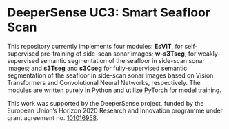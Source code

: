 # DeeperSense UC3: Smart Seafloor Scan

This repository currently implements four modules: **EsViT**, for self-supervised pre-training of side-scan sonar images; **w-s3Tseg**, for weakly-supervised semantic segmentation of the seafloor in side-scan sonar images; and **s3Tseg** and **s3Cseg** for fully-supervised semantic segmentation of the seafloor in side-scan sonar images based on Vision Transformers and Convolutional Neural Networks, respectively. The modules are written purely in Python and utilize PyTorch for model training.

This work was supported by the DeeperSense project, funded by the European Union’s Horizon 2020 Research and Innovation programme under grant agreement no. [101016958](https://cordis.europa.eu/project/id/101016958).